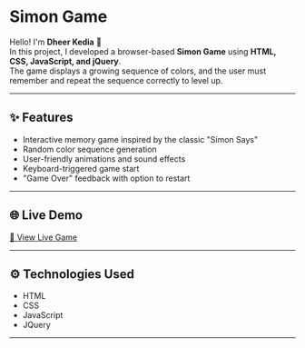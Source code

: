 # Simon Game

Hello! I'm **Dheer Kedia** 👋  
In this project, I developed a browser-based **Simon Game** using **HTML, CSS, JavaScript, and jQuery**.  
The game displays a growing sequence of colors, and the user must remember and repeat the sequence correctly to level up.

---

## ✨ Features

- Interactive memory game inspired by the classic "Simon Says"
- Random color sequence generation
- User-friendly animations and sound effects
- Keyboard-triggered game start
- "Game Over" feedback with option to restart

---

## 🌐 Live Demo

[🔗 View Live Game]( https://dheerkedia-developer.github.io/Simon-Game/)  

---

## ⚙️ Technologies Used

- HTML
- CSS
- JavaScript
- JQuery

---
